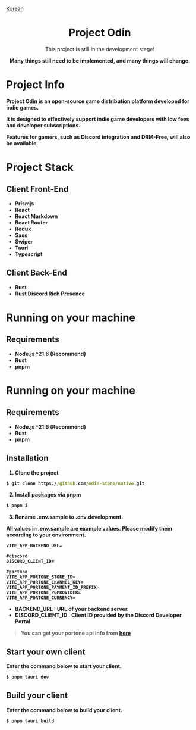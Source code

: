 [Korean](./documents/korean.md)

<div align="center">

# Project Odin

This project is still in the development stage!

<b>Many things still need to be implemented, and many things will change.<b/>

</div>

# Project Info

Project Odin is an open-source game distribution platform developed for indie games.

It is designed to effectively support indie game developers with low fees and developer subscriptions.

Features for gamers, such as Discord integration and DRM-Free, will also be available.

# Project Stack

## Client Front-End

- Prismjs
- React
- React Markdown
- React Router
- Redux
- Sass
- Swiper
- Tauri
- Typescript

## Client Back-End

- Rust
- Rust Discord Rich Presence

# Running on your machine

## Requirements

- Node.js ^21.6 (Recommend)
- Rust
- pnpm

# Running on your machine

## Requirements

- Node.js ^21.6 (Recommend)
- Rust
- pnpm

## Installation

1. Clone the project

```cmd
$ git clone https://github.com/odin-store/native.git
```

2. Install packages via pnpm

```cmd
$ pnpm i
```

3. Rename .env.sample to .env.development.

All values in .env.sample are example values. Please modify them according to your environment.

```env
VITE_APP_BACKEND_URL=

#discord
DISCORD_CLIENT_ID=

#portone
VITE_APP_PORTONE_STORE_ID=
VITE_APP_PORTONE_CHANNEL_KEY=
VITE_APP_PORTONE_PAYMENT_ID_PREFIX=
VITE_APP_PORTONE_PGPROVIDER=
VITE_APP_PORTONE_CURRENCY=
```

- BACKEND_URL : URL of your backend server.
- DISCORD_CLIENT_ID : Client ID provided by the Discord Developer Portal.

> You can get your portone api info from [here](https://portone.io/)

## Start your own client

Enter the command below to start your client.

```cmd
$ pnpm tauri dev
```

## Build your client

Enter the command below to build your client.

```cmd
$ pnpm tauri build
```
